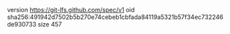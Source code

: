 version https://git-lfs.github.com/spec/v1
oid sha256:491942d7502b5b270e74cebeb1cbfada84119a5321b57f34ec732246de930733
size 457
